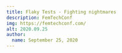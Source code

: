 ```yaml
---
title: Flaky Tests - Fighting nightmares
description: FemTechConf
img: https://femtechconf.com/
alt: 2020.09.25
author:
  name: September 25, 2020
---
```

